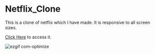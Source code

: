 # Netflix_Clone

This is a clone of netflix  which I have made. It is responsive to all screen sizes.

[Click Here](wespynetflix.netlify.app) to access it.


![ezgif com-optimize](https://github.com/Wespy07/Netflix_Clone/assets/143990246/8987321e-b1cc-4d5c-b3d0-25ef562b1594)
